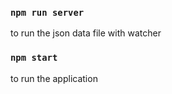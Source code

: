 ### `npm run server` 
to run the json data file with watcher 

### `npm start` 
to run the application